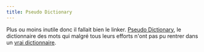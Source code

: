 ```yaml
---
title: Pseudo Dictionary
---
```


Plus ou moins inutile donc il fallait bien le linker. [Pseudo
Dictionary](http://www.pseudodictionary.com/), le dictionnaire des mots qui
malgré tous leurs efforts n'ont pas pu rentrer dans un [vrai
dictionnaire](http://www.merriam-webster.com/).

